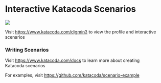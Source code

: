 # Interactive Katacoda Scenarios

[![](http://shields.katacoda.com/katacoda/digmin3/count.svg)](https://www.katacoda.com/digmin3 "Get your profile on Katacoda.com")

Visit https://www.katacoda.com/digmin3 to view the profile and interactive scenarios

### Writing Scenarios
Visit https://www.katacoda.com/docs to learn more about creating Katacoda scenarios

For examples, visit https://github.com/katacoda/scenario-example
